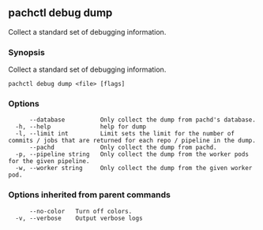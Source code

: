 ## pachctl debug dump

Collect a standard set of debugging information.

### Synopsis

Collect a standard set of debugging information.

```
pachctl debug dump <file> [flags]
```

### Options

```
      --database          Only collect the dump from pachd's database.
  -h, --help              help for dump
  -l, --limit int         Limit sets the limit for the number of commits / jobs that are returned for each repo / pipeline in the dump.
      --pachd             Only collect the dump from pachd.
  -p, --pipeline string   Only collect the dump from the worker pods for the given pipeline.
  -w, --worker string     Only collect the dump from the given worker pod.
```

### Options inherited from parent commands

```
      --no-color   Turn off colors.
  -v, --verbose    Output verbose logs
```

